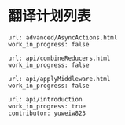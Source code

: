 翻译计划列表
============


```
url: advanced/AsyncActions.html
work_in_progress: false
```

```
url: api/combineReducers.html
work_in_progress: false
```

```
url: api/applyMiddleware.html
work_in_progress: false
```
```
url: api/introduction
work_in_progress: true
contributor: yuweiw823
```